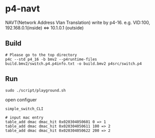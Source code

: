 # p4-navt
NAVT(Network Address Vlan Translation) write by p4-16.
e.g. VID:100, 192.168.0.1(inside) &lt;=> 10.1.0.1 (outside)

## Build
```
# Please go to the top directory
p4c --std p4_16 -b bmv2 --p4runtime-files build.bmv2/switch.p4.p4info.txt -o build.bmv2 p4src/switch.p4
```

## Run
```
sudo ./script/playground.sh
```

open configuer
```
simple_switch_CLI

# input mac entry
table_add dmac dmac_hit 0x020304050601 0 => 1
table_add dmac dmac_hit 0x020304050611 100 => 2
table_add dmac dmac_hit 0x020304050622 200 => 2
```
